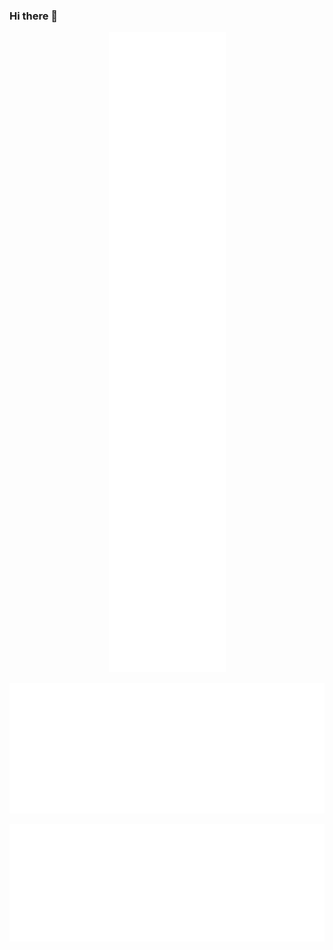 ### Hi there 👋

<!--
**ZhenHuangLab/ZhenHuangLab** is a ✨ _special_ ✨ repository because its `README.md` (this file) appears on your GitHub profile.

Here are some ideas to get you started:

- 🔭 I’m currently working on ...
- 🌱 I’m currently learning ...
- 👯 I’m looking to collaborate on ...
- 🤔 I’m looking for help with ...
- 💬 Ask me about ...
- 📫 How to reach me: ...
- 😄 Pronouns: ...
- ⚡ Fun fact: ...
-->
<p align="center"><img src="/github-metrics.svg" alt="Metrics"></p>
<p align="center"><img src="/metrics.plugin.anilist.svg" alt="Metrics"></p>
<p align="center"><img src="/metrics.plugin.wakatime.svg" alt="Metrics"></p>
